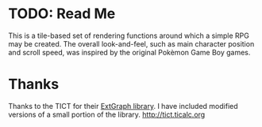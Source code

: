 # TODO: Read Me

This is a tile-based set of rendering functions around which a simple RPG may be created. The overall look-and-feel, such as main character position and scroll speed, was inspired by the original Pokèmon Game Boy games.

# Thanks

Thanks to the TICT for their [ExtGraph library](https://github.com/debrouxl/ExtGraph). I have included modified versions of a small portion of the library. http://tict.ticalc.org
